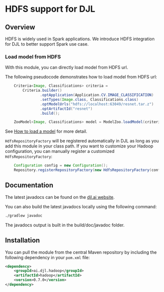 # HDFS support for DJL

## Overview

HDFS is widely used in Spark applications. We introduce HDFS integration for DJL to better support Spark use case.

### Load model from HDFS

With this module, you can directly load model from HDFS url.

The following pseudocode demonstrates how to load model from HDFS url:

```java
    Criteria<Image, Classifications> criteria =
        Criteria.builder()
                .optApplication(Application.CV.IMAGE_CLASSIFICATION)
                .setTypes(Image.class, Classifications.class)
                .optModelUrls("hdfs://localhost:63049/resnet.tar.z")
                .optArtifactId("resnet")
                .build();

    ZooModel<Image, Classifications> model = ModelZoo.loadModel(criteria);
```

See [How to load a model](../../docs/load_model.md) for more detail.

`HdfsRepositoryFactory` will be registered automatically in DJL as long as you add this module in your class path.
If you want to customize your Hadoop configuration, you can manually register a customized `HdfsRepositoryFactory`:

```java
    Configuration config = new Configuration();
    Repository.registerRepositoryFactory(new HdfsRepositoryFactory(config));
```

## Documentation

The latest javadocs can be found on the [djl.ai website](https://javadoc.io/ai.djl.hadoop/hadoop/latest/index.html).

You can also build the latest javadocs locally using the following command:

```sh
./gradlew javadoc
```

The javadocs output is built in the build/doc/javadoc folder.


## Installation
You can pull the module from the central Maven repository by including the following dependency in your `pom.xml` file:

```xml
<dependency>
    <groupId>ai.djl.hadoop</groupId>
    <artifactId>hadoop</artifactId>
    <version>0.7.0</version>
</dependency>
```
